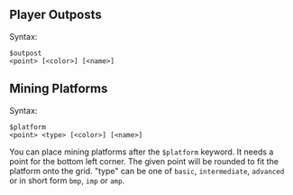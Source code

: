 ## Player Outposts

Syntax:

```
$outpost
<point> [<color>] [<name>]
```

## Mining Platforms

Syntax:

```
$platform
<point> <type> [<color>] [<name>]
```

You can place mining platforms after the `$platform` keyword. It needs a point for the bottom left corner. The given point will be rounded to fit the platform onto the grid. "type" can be one of `basic`, `intermediate`, `advanced` or in short form `bmp`, `imp` or `amp`. 
